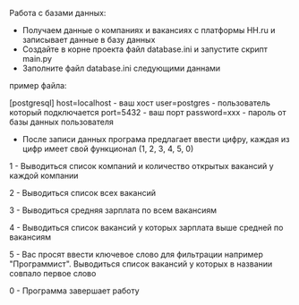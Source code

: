 Работа с базами данных:

 - Получаем данные о компаниях и вакансиях с платформы HH.ru и записывает данные в базу данных
 - Cоздайте в корне проекта файл database.ini и запустите скрипт main.py
 - Заполните файл database.ini следующими даннами

пример файла:

[postgresql]
host=localhost - ваш хост
user=postgres - пользователь который подключается
port=5432 - ваш порт
password=xxx - пароль от базы данных пользователя

- После записи данных програма предлагает ввести цифру, каждая из цифр имеет свой функционал (1, 2, 3, 4, 5, 0)

1 - Выводиться список компаний и количество открытых вакансий у каждой компании


2 - Выводиться список всех вакансий


3 - Выводиться средняя зарплата по всем вакансиям


4 - Выводиться список вакансий у которых зарплата выше средней по вакансиям


5 - Вас просят ввести ключевое слово для фильтрации например "Программист". Выводиться список вакансий у которых в названии совпало первое слово


0 - Программа завершает работу

